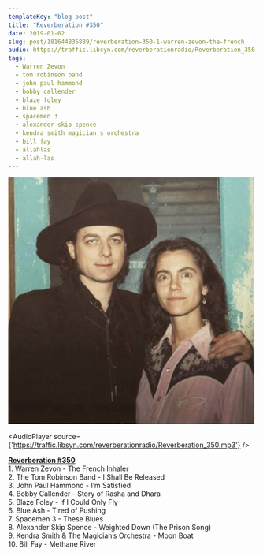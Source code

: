 ```yaml
---
templateKey: "blog-post"
title: "Reverberation #350"
date: 2019-01-02
slug: post/181644835889/reverberation-350-1-warren-zevon-the-french
audio: https://traffic.libsyn.com/reverberationradio/Reverberation_350.mp3
tags:
  - Warren Zevon
  - tom robinson band
  - john paul hammond
  - bobby callender
  - blaze foley
  - blue ash
  - spacemen 3
  - alexander skip spence
  - kendra smith magician's orchestra
  - bill fay
  - allahlas
  - allah-las
---
```


![Reverberation #350](../images/31e81e4c6e9b7f878fcbb743c9692a9a6357b346111d48d9bb8105bebc721b6a.png)

<AudioPlayer source={'https://traffic.libsyn.com/reverberationradio/Reverberation_350.mp3'} />

<p><b><a href="https://traffic.libsyn.com/reverberationradio/Reverberation_350.mp3">Reverberation #350</a><br /></b>1. Warren Zevon - The French Inhaler<br />2. The Tom Robinson Band - I Shall Be Released<br />3. John Paul Hammond - I&rsquo;m Satisfied<br />4. Bobby Callender - Story of Rasha and Dhara<br />5. Blaze Foley - If I Could Only Fly<br />6. Blue Ash - Tired of Pushing<br />7. Spacemen 3 - These Blues<br />8. Alexander Skip Spence - Weighted Down (The Prison Song)<br />9. Kendra Smith &amp; The Magician&rsquo;s Orchestra - Moon Boat<br />10. Bill Fay - Methane River<br /><br /><br /></p>
